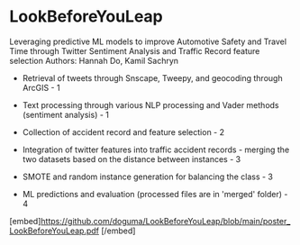 # LookBeforeYouLeap
Leveraging predictive ML models to improve Automotive Safety and Travel Time through Twitter Sentiment Analysis and Traffic Record feature selection
Authors:  Hannah Do,  Kamil Sachryn           


- Retrieval of tweets through Snscape, Tweepy, and geocoding through ArcGIS - 1
- Text processing through various NLP processing and Vader methods (sentiment analysis)  - 1
- Collection of accident record and feature selection - 2

- Integration of twitter features into traffic accident records - merging the two datasets based on the distance between instances - 3
- SMOTE and random instance generation for balancing the class - 3

- ML predictions and evaluation (processed files are in 'merged' folder) - 4

[embed]https://github.com/doguma/LookBeforeYouLeap/blob/main/poster_LookBeforeYouLeap.pdf [/embed]
